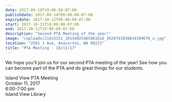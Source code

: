 ```yaml
---
date: 2017-09-18T19:08:50-07:00
publishdate: 2017-09-14T00:00:00-07:00
expirydate: 2017-10-12T00:00:00-07:00
start: 2017-10-11T18:00:00-07:00
end: 2017-10-11T19:00:00-07:00
description: "Second PTA Meeting of the year!"
image: "/uploads/21433151_10154925485961616_3628743830034399670_n.jpg"
location: "2501 J Ave, Anacortes, WA 98221"
title: "PTA Meeting - 10/11/17"
---
```


We hope you'll join us for our second PTA meeting of the year! See how you can become part of the PTA and do great things for our students.

Island View PTA Meeting  
October 11, 2017  
6:00-7:00 pm  
Island View Library